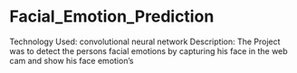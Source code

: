 # Facial_Emotion_Prediction
Technology Used: convolutional neural network 
Description: The Project was to detect the persons facial emotions by capturing his  face in the web cam and show his face emotion’s
